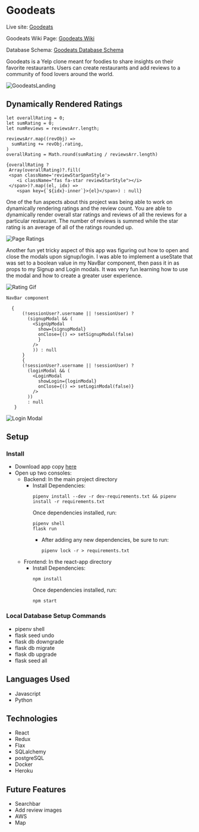 # Goodeats

Live site: [Goodeats](https://goodeatsapp.herokuapp.com/)

Goodeats Wiki Page: [Goodeats Wiki](https://github.com/Chocoloco123/goodeats/wiki)

Database Schema: [Goodeats Database Schema](https://github.com/Chocoloco123/goodeats/wiki/Database-Schema)

Goodeats is a Yelp clone meant for foodies to share insights on their favorite restaurants. Users can create restaurants and add reviews to a community of food lovers around the world.

![GoodeatsLanding](https://res.cloudinary.com/dsz4sha80/image/upload/v1640796851/Screen_Shot_2021-12-29_at_8.48.20_AM_hqysif.png)

## Dynamically Rendered Ratings
  ```
  let overallRating = 0;
  let sumRating = 0;
  let numReviews = reviewsArr.length;

  reviewsArr.map((revObj) =>
    sumRating += revObj.rating,
  )
  overallRating = Math.round(sumRating / reviewsArr.length)
 ```
 ```
 {overallRating ?
  Array(overallRating)?.fill(
  <span className='reviewStarSpanStyle'>
     <i className="fas fa-star reviewStarStyle"></i>
  </span>)?.map((el, idx) => 
     <span key={`${idx}-inner`}>{el}</span>) : null}
 ```
One of the fun aspects about this project was being able to work on dynamically rendering ratings and the review count. You are able to dynamically render overall star ratings and reviews of all the reviews for a particular restaurant. The number of reviews is summed while the star rating is an average of all of the ratings rounded up.

![Page Ratings](https://res.cloudinary.com/dsz4sha80/image/upload/v1640796856/Screen_Shot_2021-12-29_at_8.48.53_AM_bjllaa.png)

Another fun yet tricky aspect of this app was figuring out how to open and close the modals upon signup/login. I was able to implement a useState that was set to a boolean value in my NavBar component, then pass it in as props to my Signup and Login modals. It was very fun learning how to use the modal and how to create a greater user experience. 

![Rating Gif](https://res.cloudinary.com/dsz4sha80/image/upload/v1641344057/Goodeats_Rating_Clip_Lg_yab1hv.gif)

```
NavBar component

  { 
      (!sessionUser?.username || !sessionUser) ?
        (signupModal && (
          <SignUpModal
            show={signupModal} 
            onClose={() => setSignupModal(false)
            }
          />
          )) : null
      }
      { 
      (!sessionUser?.username || !sessionUser) ?
        (loginModal && (
          <LoginModal
            showLogin={loginModal} 
            onClose={() => setLoginModal(false)} 
          />
        ))
        : null
   }
```
![Login Modal](https://res.cloudinary.com/dsz4sha80/image/upload/v1640806789/Screen_Shot_2021-12-29_at_11.39.42_AM_k8c0id.png)

## Setup
### Install
  * Download app copy [here](https://github.com/Chocoloco123/goodeats)
  * Open up two consoles:
      * Backend: In the main project directory
        * Install Dependencies: 
          ```
          pipenv install --dev -r dev-requirements.txt && pipenv install -r requirements.txt
          ```
          Once dependencies installed, run:
            ```
            pipenv shell
            flask run
            ```
          * After adding any new dependencies, be sure to run:
            ```
            pipenv lock -r > requirements.txt
            ```
      * Frontend: In the react-app directory
        * Install Dependencies:  
          ```
          npm install
          ```
          Once dependencies installed, run: 
            ```
            npm start
            ```
### Local Database Setup Commands
* pipenv shell
* flask seed undo
* flask db downgrade
* flask db migrate
* flask db upgrade
* flask seed all

## Languages Used
* Javascript
* Python

## Technologies
* React
* Redux
* Flax
* SQLalchemy
* postgreSQL
* Docker
* Heroku

## Future Features
* Searchbar
* Add review images
* AWS
* Map
